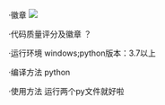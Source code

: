·徽章
![](https://img.shields.io/badge/language-python-green)

·代码质量评分及徽章  ？

·运行环境 windows;python版本：3.7以上

·编译方法 python

·使用方法 运行两个py文件就好啦
